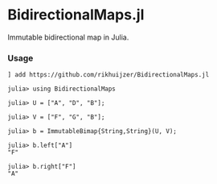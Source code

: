 # BidirectionalMaps.jl

Immutable bidirectional map in Julia.


### Usage

```
] add https://github.com/rikhuijzer/BidirectionalMaps.jl
```

```
julia> using BidirectionalMaps

julia> U = ["A", "D", "B"];

julia> V = ["F", "G", "B"];

julia> b = ImmutableBimap{String,String}(U, V);

julia> b.left["A"]
"F"

julia> b.right["F"]
"A"
```
